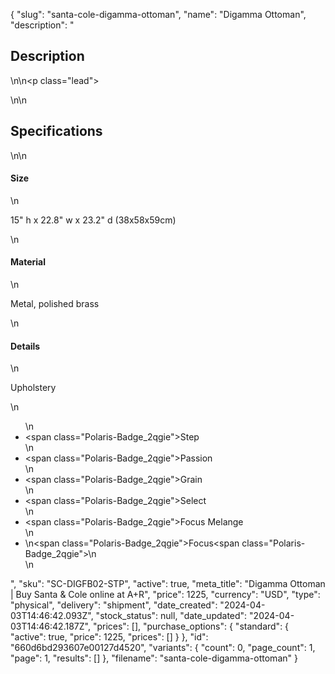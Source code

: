 {
  "slug": "santa-cole-digamma-ottoman",
  "name": "Digamma Ottoman",
  "description": "<h2>Description</h2>\n<!-- split -->\n<p class=\"lead\"> </p>\n<!-- split -->\n<h2>Specifications</h2>\n<!-- split -->\n<h4>Size</h4>\n<p>15\" h x 22.8\" w x 23.2\" d (38x58x59cm)</p>\n<h4>Material</h4>\n<p>Metal, polished brass</p>\n<h4>Details</h4>\n<p><span>Upholstery</span></p>\n<ul>\n<li><span class=\"Polaris-Badge_2qgie\">Step</span></li>\n<li><span class=\"Polaris-Badge_2qgie\">Passion</span></li>\n<li><span class=\"Polaris-Badge_2qgie\">Grain</span></li>\n<li><span class=\"Polaris-Badge_2qgie\">Select</span></li>\n<li><span class=\"Polaris-Badge_2qgie\">Focus Melange</span></li>\n<li>\n<span class=\"Polaris-Badge_2qgie\">Focus</span><span class=\"Polaris-Badge_2qgie\"></span>\n</li>\n</ul>",
  "sku": "SC-DIGFB02-STP",
  "active": true,
  "meta_title": "Digamma Ottoman | Buy Santa & Cole online at A+R",
  "price": 1225,
  "currency": "USD",
  "type": "physical",
  "delivery": "shipment",
  "date_created": "2024-04-03T14:46:42.093Z",
  "stock_status": null,
  "date_updated": "2024-04-03T14:46:42.187Z",
  "prices": [],
  "purchase_options": {
    "standard": {
      "active": true,
      "price": 1225,
      "prices": []
    }
  },
  "id": "660d6bd293607e00127d4520",
  "variants": {
    "count": 0,
    "page_count": 1,
    "page": 1,
    "results": []
  },
  "filename": "santa-cole-digamma-ottoman"
}